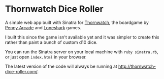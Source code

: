 # Thornwatch Dice Roller
A simple web app built with Sinatra for [Thornwatch](https://www.kickstarter.com/projects/loneshark/thornwatch), the boardgame by [Penny Arcade](https://www.penny-arcade.com/) and [Loneshark](http://lonesharkgames.com/2016/09/14/launch-of-thornwatch/) games. 

I built this since the game isn't available yet and it was simpler to create this rather than paint a bunch of custom d10 dice.

You can run the Sinatra server on your local machine with `ruby sinatra.rb`, or just open `index.html` in your browser.

The latest version of the code will always be running at http://thornwatch-dice-roller.com/.
